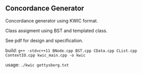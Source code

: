 
## Concordance Generator
Concordance generator using KWIC format.

Class assigment using BST and templated class.

See pdf for design and specification.

build: `g++ -std=c++11 BNode.cpp BST.cpp CData.cpp CList.cpp ContextIO.cpp kwic_main.cpp -o kwic`

usage: `./kwic gettysberg.txt`
